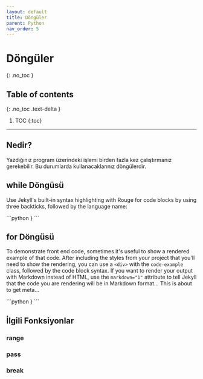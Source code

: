 ```yaml
---
layout: default
title: Döngüler
parent: Python
nav_order: 5
---
```


# Döngüler
{: .no_toc }

## Table of contents
{: .no_toc .text-delta }

1. TOC
{:toc}

---

## Nedir?

Yazdığınız program üzerindeki işlemi birden fazla kez çalıştırmanız gerekebilir. Bu durumlarda kullanacaklarınız döngülerdir.

## while Döngüsü

Use Jekyll's built-in syntax highlighting with Rouge for code blocks by using three backticks, followed by the language name:

<div class="code-example" markdown="1">
```python
}
```
</div>

## for Döngüsü

To demonstrate front end code, sometimes it's useful to show a rendered example of that code. After including the styles from your project that you'll need to show the rendering, you can use a `<div>` with the `code-example` class, followed by the code block syntax. If you want to render your output with Markdown instead of HTML, use the `markdown="1"` attribute to tell Jekyll that the code you are rendering will be in Markdown format... This is about to get meta...

<div class="code-example" markdown="1">
```python
}
```
</div>

## İlgili Fonksiyonlar

### range

### pass

### break